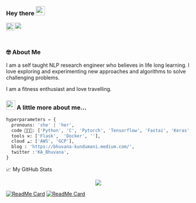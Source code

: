 ### Hey there <img src="https://media.giphy.com/media/hvRJCLFzcasrR4ia7z/giphy.gif" width="25px">


<a href="https://www.linkedin.com/in/bhuvana-kundumani-71694366/">
  <img align="left" alt="Bhuvana's LinkedIN" width="22px" src="https://raw.githubusercontent.com/peterthehan/peterthehan/master/assets/linkedin.svg" />
</a>

![](https://visitor-badge.glitch.me/badge?page_id=bhuvana-kundumani-71694366.bhuvana-kundumani-71694366)

<br />


### 🤓 About Me
  <p>
  I am a self taught NLP research engineer who believes in life long learning. I love exploring and experimenting new approaches and algorithms to solve challenging problems.

  I am a fitness enthusiast and love travelling.
  </p>
  
### <img src="https://media.giphy.com/media/VgCDAzcKvsR6OM0uWg/giphy.gif" width="25"> A little more about me...  

```python
hyperparameters = {
  pronouns: 'she' | 'her',
  code 👨🏼‍💻: ['Python', 'C', 'Pytorch', 'Tensorflow', 'Fastai', 'Keras', 'Postgres', 'Mysql'],
  tools ⚒: ['Flask',  'Docker', ''],
  cloud ☁️: ['AWS', 'GCP'],
  blog : 'https://bhuvana-kundumani.medium.com/',
  twitter :'KA_Bhuvana',
}
```

📈 My GitHub Stats

<p align="center"> <img src="https://github-readme-stats.vercel.app/api?username=bhuvanakundumani&show_icons=true&theme=gotham" ,alt="bhuvanakundumani" />

  
  
  
 [![ReadMe Card](https://github-readme-stats.vercel.app/api/pin/?username=bhuvanakundumani&repo=spellchecker)](https://github.com/bhuvanakundumani/spellchecker) [![ReadMe Card](https://github-readme-stats.vercel.app/api/pin/?username=bhuvanakundumani&repo=BERT-NER-TF2)](https://github.com/bhuvanakundumani/BERT-NER-TF2)



